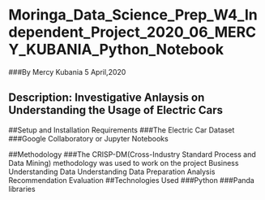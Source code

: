 # Moringa_Data_Science_Prep_W4_Independent_Project_2020_06_MERCY_KUBANIA_Python_Notebook

###By Mercy Kubania 5 April,2020

## Description: Investigative Anlaysis on Understanding the Usage of Electric Cars

##Setup and Installation Requirements
  ###The Electric Car Dataset
  ###Google Collaboratory or Jupyter Notebooks
 
 
##Methodology
 ###The CRISP-DM(Cross-Industry Standard Process and Data Mining) methodology was used to work on the project
    Business Understanding
    Data Understanding
    Data Preparation
    Analysis
    Recommendation
    Evaluation
##Technologies Used
  ###Python
  ###Panda libraries

